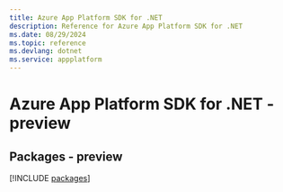```yaml
---
title: Azure App Platform SDK for .NET
description: Reference for Azure App Platform SDK for .NET
ms.date: 08/29/2024
ms.topic: reference
ms.devlang: dotnet
ms.service: appplatform
---
```

# Azure App Platform SDK for .NET - preview
## Packages - preview
[!INCLUDE [packages](app-platform-index.md)]